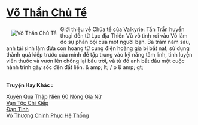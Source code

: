 <a href="https://truyenwiki.net/vo-than-chu-te.36550/" title="Võ Thần Chủ Tể"><h1>Võ Thần Chủ Tể</h1></a><div style="display:table"><img align="right" style="float: left; padding: 10px;" src="https://truyenwiki.net/a/img/str/src/36550.jpg" alt="Võ Thần Chủ Tể">Giới thiệu về Chúa tể của Valkyrie: Tần Trần huyền thoại đến từ Lục địa Thiên Vũ vô tình rơi vào Võ lâm do sự phản bội của một người bạn. Ba trăm năm sau, anh tái sinh làm đứa con hoang từ cung điện hoàng gia bị bắt nạt, sử dụng thành quả kiếp trước của mình để tập trung vào kỹ năng tâm linh, tinh luyện viên thuốc và vươn lên chống lại bầu trời, và từ đó anh bắt đầu một cuộc hành trình gây sốc đến đất liền. & amp; lt; / p & amp; gt;</div><p><br><b>Truyện Hay Khác :</b></p><a href="https://truyenwiki.net/xuyen-qua-thap-nien-60-nong-gia-nu.35701/" alt="Xuyên Qua Thập Niên 60 Nông Gia Nữ">Xuyên Qua Thập Niên 60 Nông Gia Nữ</a><br/><a href="https://sangtacviet.wordpress.com/2020/10/22/van-toc-chi-kiep/" alt="Vạn Tộc Chi Kiếp">Vạn Tộc Chi Kiếp</a><br/><a href="https://github.com/nownovels/wikidich/tree/master/truyenhay/36040" alt="Đạp Tinh">Đạp Tinh</a><br/><a href="https://github.com/nownovels/wikidich/tree/master/truyenhay/35594" alt="Vô Thượng Chinh Phục Hệ Thống">Vô Thượng Chinh Phục Hệ Thống</a><br/>